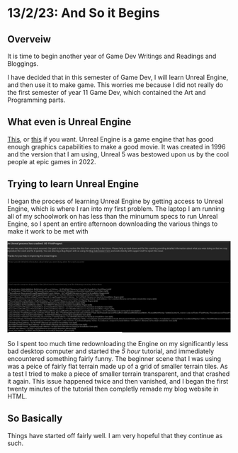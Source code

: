 <div style="width: 40%; padding: 20px; background-color: E6E6E6; float: left; margin-left: -50%; margin-top: -180px;">

<a href="./index.md">
    <img src="../Images/Game Dev Icon.png" width=80px alt="Home">
  </a>

</div>




# 13/2/23: And So it Begins

## Overveiw

It is time to begin another year of Game Dev Writings and Readings and Bloggings.

I have decided that in this semester of Game Dev, I will learn Unreal Engine, and then use it to make game. This worries me because I did not really do the first semester of year 11 Game Dev, which contained the Art and Programming parts.

## What even is Unreal Engine

[This](https://www.unrealengine.com/en-US/unreal-engine-5), or [this](https://en.wikipedia.org/wiki/Unreal_Engine) if you want. Unreal Engine is a game engine that has good enough graphics capabilities to make a good movie. It was created in 1996 and the version that I am using, Unreal 5 was bestowed upon us by the cool people at epic games in 2022. 


## Trying to learn Unreal Engine

I began the process of learning Unreal Engine by getting access to Unreal Engine, which is where I ran into my first problem. The laptop I am running all of my schoolwork on has less than the minumum specs to run Unreal Engine, so I spent an entire afternoon downloading the various things to make it work to be met with

<img src="../Images/Unreal Process has crashed.png" title="Unreal Process has Crashed.png" width="700"/>


So I spent too much time redownloading the Engine on my significantly less bad desktop computer and started the *5 hour* tutorial, and immediately encountered something fairly funny. The beginner scene that I was using was a peice of fairly flat terrain made up of a grid of smaller terrain tiles. As a test I tried to make a piece of smaller terrain transparent, and that crashed it again. This issue happened twice and then vanished, and I began the first twenty minutes of the tutorial then completly remade my blog website in HTML.

## So Basically

Things have started off fairly well. I am very hopeful that they continue as such. 
